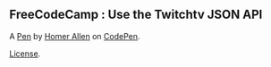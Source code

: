 FreeCodeCamp : Use the Twitchtv JSON API
----------------------------------------


A [Pen](https://codepen.io/HomerAllen/pen/NbyqZv) by [Homer Allen](http://codepen.io/HomerAllen) on [CodePen](http://codepen.io/).

[License](https://codepen.io/HomerAllen/pen/NbyqZv/license).